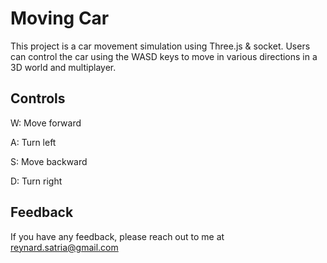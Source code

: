 # Moving Car
This project is a car movement simulation using Three.js & socket. Users can control the car using the WASD keys to move in various directions in a 3D world and multiplayer.

## Controls

W: Move forward

A: Turn left

S: Move backward

D: Turn right

## Feedback

If you have any feedback, please reach out to me at reynard.satria@gmail.com

